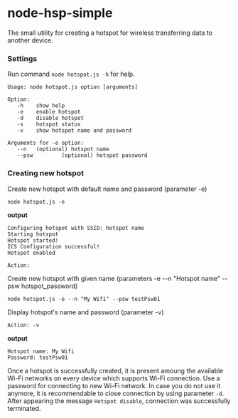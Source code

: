 # node-hsp-simple
The small utility for creating a hotspot for wireless transferring data to another device.

### Settings
Run command `node hotspot.js -h` for help.

```
Usage: node hotspot.js option [arguments]

Option:
   -h    show help
   -e    enable hotspot
   -d    disable hotspot
   -s    hotspot status
   -v    show hotspot name and password

Arguments for -e option:
   --n   (optional) hotspot name
   --psw         (optional) hotspot password
```


### Creating new hotspot
Create new hotspot with default name and password (parameter -e)

`node hotspot.js -e`

  **output**
 ```
Configuring hotspot with SSID: hotspot name
Starting hotspot
Hotspot started!
ICS Configuration successful!
Hotspot enabled

Action:
```

Create new hotspot with given name (parameters -e --n "Hotspot name" --psw hotspot_password)

`node hotspot.js -e --n "My Wifi" --psw testPsw01`

Display hotspot's name and password (parameter -v)

`Action: -v`

**output**
```
Hotspot name: My Wifi
Password: testPsw01
```

Once a hotspot is successfully created, it is present amoung the available Wi-Fi networks on every device which supports Wi-Fi connection. Use a password for connecting to new Wi-Fi network. In case you do not use it anymore, it is recommendable to close connection by using parameter `-d`. After appearing the message `Hotspot disable`, connection was successfully terminated.

